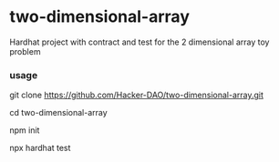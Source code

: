 # two-dimensional-array
Hardhat project with contract and test for the 2 dimensional array toy problem

### usage

git clone https://github.com/Hacker-DAO/two-dimensional-array.git

cd two-dimensional-array

npm init

npx hardhat test
